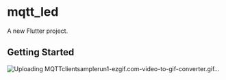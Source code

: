 # mqtt_led

A new Flutter project.

## Getting Started

![Uploading MQTTclientsamplerun1-ezgif.com-video-to-gif-converter.gif…]()

